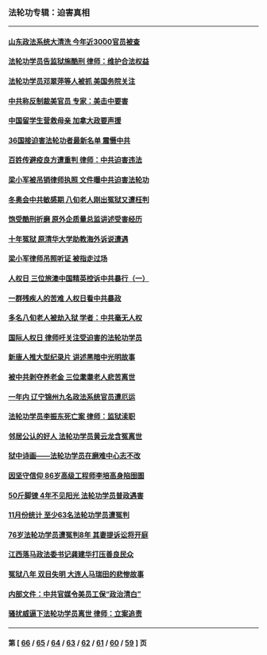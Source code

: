 ### 法轮功专辑：迫害真相
---
#### [山东政法系统大清洗 今年近3000官员被查](../../pages/nf4379/n13458775.md?12280430) 
#### [法轮功学员告监狱施酷刑 律师：维护合法权益](../../pages/nf4379/n13453400.md?12280430) 
#### [法轮功学员邓翠萍等人被抓 美国务院关注](../../pages/nf4379/n13451524.md?12280430) 
#### [中共称反制裁美官员 专家：美击中要害](../../pages/nf4379/n13452005.md?12280430) 
#### [中国留学生营救母亲 加拿大政要声援](../../pages/nf4379/n13449183.md?12280430) 
#### [36国接迫害法轮功者最新名单 震慑中共](../../pages/nf4379/n13445909.md?12280430) 
#### [百姓传避疫良方遭重判 律师：中共迫害违法](../../pages/nf4379/n13443532.md?12280430) 
#### [梁小军被吊销律师执照 文件曝中共迫害法轮功](../../pages/nf4379/n13442432.md?12280430) 
#### [冬奥会中共敏感期 八旬老人刚出冤狱又遭枉判](../../pages/nf4379/n13441478.md?12280430) 
#### [饱受酷刑折磨 原外企质量总监讲述受害经历](../../pages/nf4379/n13438937.md?12280430) 
#### [十年冤狱 原清华大学助教海外诉说遭遇](../../pages/nf4379/n13436648.md?12280430) 
#### [梁小军律师吊照听证 被指走过场](../../pages/nf4379/n13437662.md?12280430) 
#### [人权日 三位旅澳中国精英控诉中共暴行（一）](../../pages/nf4379/n13434903.md?12280430) 
#### [一群残疾人的苦难 人权日看中共暴政](../../pages/nf4379/n13431199.md?12280430) 
#### [多名八旬老人被劫入狱 学者：中共毫无人权](../../pages/nf4379/n13429561.md?12280430) 
#### [国际人权日 律师吁关注受迫害的法轮功学员](../../pages/nf4379/n13427032.md?12280430) 
#### [新唐人推大型纪录片 讲述黑暗中光明故事](../../pages/nf4379/n13427790.md?12280430) 
#### [被中共剥夺养老金 三位耄耋老人悲苦离世](../../pages/nf4379/n13424317.md?12280430) 
#### [一年内 辽宁锦州九名政法系统官员遭厄运](../../pages/nf4379/n13422434.md?12280430) 
#### [法轮功学员李振东死亡案 律师：监狱渎职](../../pages/nf4379/n13422564.md?12280430) 
#### [邻居公认的好人 法轮功学员黄云龙含冤离世](../../pages/nf4379/n13421952.md?12280430) 
#### [狱中诗画——法轮功学员在磨难中心志不改](../../pages/nf4379/n13411319.md?12280430) 
#### [因坚守信仰 86岁高级工程师李培高身陷囹圄](../../pages/nf4379/n13419794.md?12280430) 
#### [50斤脚镣 4年不见阳光 法轮功学员普政遇害](../../pages/nf4379/n13417359.md?12280430) 
#### [11月份统计 至少63名法轮功学员遭冤判](../../pages/nf4379/n13416813.md?12280430) 
#### [76岁法轮功学员遭冤判8年 其妻提诉讼将开庭](../../pages/nf4379/n13415071.md?12280430) 
#### [江西落马政法委书记龚建华打压善良民众](../../pages/nf4379/n13412606.md?12280430) 
#### [冤狱八年 双目失明 大连人马瑞田的悲惨故事](../../pages/nf4379/n13413203.md?12280430) 
#### [内部文件：中共官媒令美员工保“政治清白”](../../pages/nf4379/n13413559.md?12280430) 
#### [骚扰威逼下法轮功学员离世 律师：立案追责](../../pages/nf4379/n13411227.md?12280430) 

---
#### 第 [ [66](./66.md?12280430) / [65](./65.md?12280430) / [64](./64.md?12280430) / [63](./63.md?12280430) / [62](./62.md?12280430) / [61](./61.md?12280430) / [60](./60.md?12280430) / [59](./59.md?12280430) ] 页
